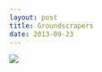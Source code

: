 ```yaml
---
layout: post
title: Groundscrapers
date: 2013-09-23
---
```

![](https://farm9.staticflickr.com/8112/8489461251_290c12422c_c.jpg)